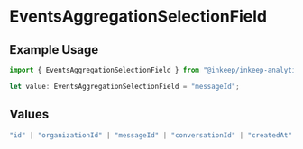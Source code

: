 # EventsAggregationSelectionField

## Example Usage

```typescript
import { EventsAggregationSelectionField } from "@inkeep/inkeep-analytics/models/components";

let value: EventsAggregationSelectionField = "messageId";
```

## Values

```typescript
"id" | "organizationId" | "messageId" | "conversationId" | "createdAt" | "projectId" | "integrationId" | "eventType" | "type" | "searchQuery" | "properties" | "userProperties"
```